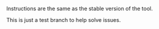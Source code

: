 Instructions are the same as the stable version of the tool.

This is just a test branch to help solve issues.
